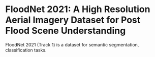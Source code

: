 # FloodNet 2021: A High Resolution Aerial Imagery Dataset for Post Flood Scene Understanding

FloodNet 2021 (Track 1) is a dataset for semantic segmentation, classification tasks.